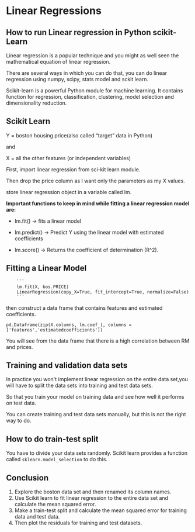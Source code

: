 # Linear Regressions

## How to run Linear regression in Python scikit-Learn

Linear regression is a popular technique and you might as well seen the mathematical equation of linear regression.

There are several ways in which you can do that, you can do linear regression using numpy, scipy, stats model and sckit learn.

Scikit-learn is a powerful Python module for machine learning. It contains function for regression, classification, clustering, model selection and dimensionality reduction.


## Scikit Learn

Y = boston housing price(also called “target” data in Python)

and

X = all the other features (or independent variables)

First, import linear regression from sci-kit learn module.

Then drop the price column as I want only the parameters as my X values.

store linear regression object in a variable called lm.

**Important functions to keep in mind while fitting a linear regression model are:**

- lm.fit() -> fits a linear model

- lm.predict() -> Predict Y using the linear model with estimated coefficients

- lm.score() -> Returns the coefficient of determination (R^2).

## Fitting a Linear Model

        ```
        lm.fit(X, bos.PRICE)
        LinearRegression(copy_X=True, fit_intercept=True, normalize=False)
        ```


then construct a data frame that contains features and estimated coefficients.

`pd.Dataframe(zip(X.columns, lm.coef_), columns =['features','estimatedcoefficients'])`

You will see from the data frame that there is a high correlation between RM and prices.

## Training and validation data sets

In practice you won't implement linear regression on the entire data set,you will have to split the data sets into training and test data sets.

So that you train your model on training data and see how well it performs on test data.

You can create training and test data sets manually, but this is not the right way to do.

## How to do train-test split

You have to divide your data sets randomly. Scikit learn provides a function called `sklearn.model_selection` to do this.

## Conclusion

1. Explore the boston data set and then renamed its column names.
2. Use Scikit learn to fit linear regression to the entire data set and calculate the mean squared error.
3. Make a train-test split and calculate the mean squared error for training data and test data.
4. Then plot the residuals for training and test datasets.